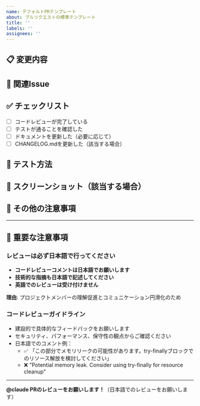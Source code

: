 ```yaml
---
name: デフォルトPRテンプレート
about: プルリクエストの標準テンプレート
title: ''
labels: ''
assignees: ''
---
```


## 📋 変更内容
<!-- 実装・修正した内容を具体的に記述してください -->

## 🎯 関連Issue
<!-- 関連するIssue番号を記載してください (例: Fixes #123) -->

## ✅ チェックリスト
- [ ] コードレビューが完了している
- [ ] テストが通ることを確認した
- [ ] ドキュメントを更新した（必要に応じて）
- [ ] CHANGELOG.mdを更新した（該当する場合）

## 🧪 テスト方法
<!-- このPRをテストする方法を記述してください -->

## 📸 スクリーンショット（該当する場合）
<!-- UIの変更がある場合、before/after のスクリーンショットを添付してください -->

## 📝 その他の注意事項
<!-- レビュアーに伝えたい追加情報があれば記述してください -->

---

## 🚨 重要な注意事項

### レビューは必ず日本語で行ってください
- **コードレビューコメントは日本語でお願いします**
- **技術的な指摘も日本語で記述してください** 
- **英語でのレビューは受け付けません**

**理由**: プロジェクトメンバーの理解促進とコミュニケーション円滑化のため

### コードレビューガイドライン
- 建設的で具体的なフィードバックをお願いします
- セキュリティ、パフォーマンス、保守性の観点からご確認ください
- 日本語でのコメント例：
  - ✅ 「この部分でメモリリークの可能性があります。try-finallyブロックでのリソース解放を検討してください」
  - ❌ "Potential memory leak. Consider using try-finally for resource cleanup"

---

**@claude PRのレビューをお願いします！**（日本語でのレビューをお願いします）